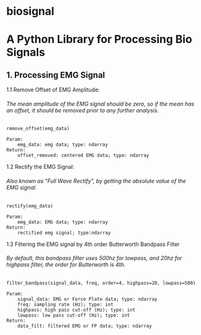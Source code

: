 # biosignal
# A Python Library for Processing Bio Signals

## 1. Processing EMG Signal

1.1 Remove Offset of EMG Amplitude:
###### The mean amplitude of the EMG signal should be zero, so if the mean has an offset, it should be removed prior to any further analysis.
```
remove_offset(emg_data)

Param:
    emg_data: emg data; type: ndarray
Return:
    offset_removed: centered EMG data; type: ndarray
```
1.2 Rectify the EMG Signal:
###### Also known as "Full Wave Rectify", by getting the absolute value of the EMG signal.
```
rectify(emg_data)

Param:
    emg_data: EMG data; type: ndarray
Return:
    rectified emg signal; type:ndarray
```

1.3 Filtering the EMG signal by 4th order Butterworth Bandpass Filter
###### By default, this bandpass filter uses 500hz for lowpass, and 20hz for highpass filter, the order for Butterworth is 4th.
```
filter_bandpass(signal_data, freq, order=4, highpass=20, lowpass=500)

Param:
    signal_data: EMG or Force Plate data; type: ndarray
    freq: sampling rate (Hz); type: int
    highpass: high pass cut-off (Hz); type: int
    lowpass: low pass cut-off (Hz); type: int
Return:
    data_filt: filtered EMG or FP data; type: ndarray
```
